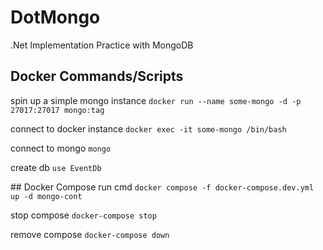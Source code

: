 # DotMongo

.Net Implementation Practice with MongoDB

## Docker Commands/Scripts

spin up a simple mongo instance `docker run --name some-mongo -d -p 27017:27017 mongo:tag`

connect to docker instance `docker exec -it some-mongo /bin/bash`

connect to mongo `mongo`

create db `use EventDb`


## Docker Compose
run cmd `docker compose -f docker-compose.dev.yml up -d mongo-cont`

stop compose `docker-compose stop`

remove compose `docker-compose down`